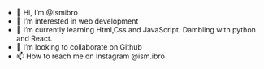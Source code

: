 - 👋 Hi, I’m @Ismibro
- 👀 I’m interested in web development 
- 🌱 I’m currently learning Html,Css and JavaScript. Dambling with python and React.
- 💞️ I’m looking to collaborate on Github
- 📫 How to reach me on Instagram @ism.ibro

<!---
Ismibro/Ismibro is a ✨ special ✨ repository because its `README.md` (this file) appears on your GitHub profile.
You can click the Preview link to take a look at your changes.
--->
